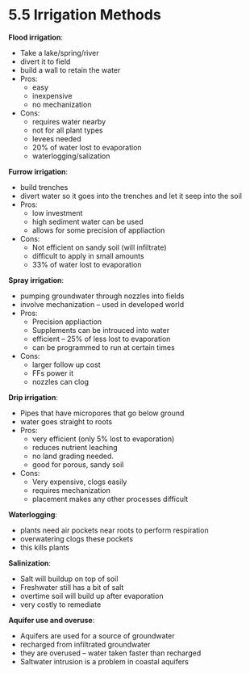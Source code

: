 # 5.5 Irrigation Methods

**Flood irrigation**:
- Take a lake/spring/river
- divert it to field
- build a wall to retain the water
- Pros:
	- easy
	- inexpensive
	- no mechanization
- Cons:
	- requires water nearby
	- not for all plant types
	- levees needed
	- 20% of water lost to evaporation
	- waterlogging/salization

**Furrow irrigation**:
- build trenches
- divert water so it goes into the trenches and let it seep into the soil
- Pros:	
	- low investment
	- high sediment water can be used
	- allows for some precision of appliaction
- Cons:
	- Not efficient on sandy soil (will infiltrate)
	- difficult to apply in small amounts
	- 33% of water lost to evaporation

**Spray irrigation**:
- pumping groundwater through nozzles into fields
- involve mechanization – used in developed world
- Pros:
	- Precision appliaction
	- Supplements can be introuced into water
	- efficient – 25% of less lost to evaporation
	- can be programmed to run at certain times
- Cons:
	- larger follow up cost
	- FFs power it
	- nozzles can clog

**Drip irrigation**:
- Pipes that have micropores that go below ground
- water goes straight to roots
- Pros:
	- very efficient (only 5% lost to evaporation)
	- reduces nutrient leaching
	- no land grading needed.
	- good for porous, sandy soil
- Cons:
	- Very expensive, clogs easily
	- requires mechanization
	- placement makes any other processes difficult

**Waterlogging**: 
- plants need air pockets near roots to perform respiration
- overwatering clogs these pockets
- this kills plants

**Salinization**:
- Salt will buildup on top of soil
- Freshwater still has a bit of salt
- overtime soil will build up after evaporation
- very costly to remediate

**Aquifer use and overuse**:
- Aquifers are used for a source of groundwater
- recharged from infiltrated groundwater
- they are overused – water taken faster than recharged
- Saltwater intrusion is a problem in coastal aquifers